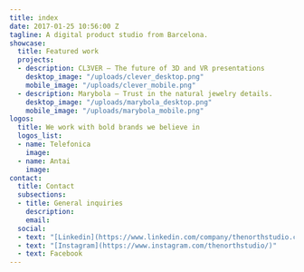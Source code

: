 ```yaml
---
title: index
date: 2017-01-25 10:56:00 Z
tagline: A digital product studio from Barcelona.
showcase:
  title: Featured work
  projects:
  - description: CL3VER – The future of 3D and VR presentations
    desktop_image: "/uploads/clever_desktop.png"
    mobile_image: "/uploads/clever_mobile.png"
  - description: Marybola – Trust in the natural jewelry details.
    desktop_image: "/uploads/marybola_desktop.png"
    mobile_image: "/uploads/marybola_mobile.png"
logos:
  title: We work with bold brands we believe in
  logos_list:
  - name: Telefonica
    image: 
  - name: Antai
    image: 
contact:
  title: Contact
  subsections:
  - title: General inquiries
    description: 
    email: 
  social:
  - text: "[Linkedin](https://www.linkedin.com/company/thenorthstudio.com)"
  - text: "[Instagram](https://www.instagram.com/thenorthstudio/)"
  - text: Facebook
---
```



